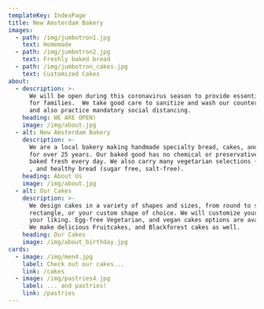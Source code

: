 ```yaml
---
templateKey: IndexPage
title: New Amsterdam Bakery
images:
  - path: /img/jumbotron1.jpg
    text: Homemade
  - path: /img/jumbotron2.jpg
    text: Freshly baked bread
  - path: /img/jumbotron_cakes.jpg
    text: Customized Cakes
about:
  - description: >-
      We will be open during this coronavirus season to provide essential bread
      for families.  We take good care to sanitize and wash our counters daily
      and also practice mandatory social distancing.
    heading: WE ARE OPEN!
    image: /img/about.jpg
  - alt: New Amsterdam Bakery
    description: >-
      We are a local bakery making handmade specialty bread, cakes, and cookies
      for over 25 years. Our baked good has no chemical or preservatives and
      baked fresh every day. We also carry many vegetarian selections (egg-free)
      , and healthy bread (sugar free, salt-free).
    heading: About Us
    image: /img/about.jpg
  - alt: Our Cakes
    description: >-
      We design cakes in a variety of shapes and sizes, from round to square or
      rectangle, or your custom shape of choice. We will customize your cake to
      your liking. Egg-free Vegetarian, and vegan cakes options are available.
      We make delicious Fruitcakes, and Blackforest cakes as well.
    heading: Our Cakes
    image: /img/about_birthday.jpg
cards:
  - image: /img/men4.jpg
    label: Check out our cakes...
    link: /cakes
  - image: /img/pastries4.jpg
    label: ... and pastries!
    link: /pastries
---
```


